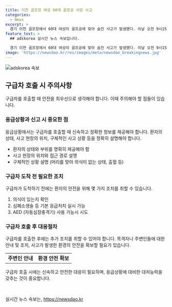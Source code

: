 ```yaml
---
title: 이천 골프장 여성 60대 골프공 사망 사고
categories:
  - News
excerpt: >
  경기 이천 골프장에서 60대 여성이 골프공에 맞아 숨진 사고가 발생했다. 이날 오전 9시15분쯤 모가면 소재 골프장에서 발생한 사고로 이후 심정지 상태로 병원으로 이송된 후 사망한 것으로 파악됐다. 경찰은 현재 목격자 및 골프장 관계자들을 상대로 정확한 사고 경위를 조사 중이다. (150자)
feature_text: >
  ## adskorea 실시간 뉴스 속보입니다.

  경기 이천 골프장에서 60대 여성이 골프공에 맞아 숨진 사고가 발생했다. 이날 오전 9시15분쯤 모가면 소재 골프장에서 발생한 사고로 이후 심정지 상태로 병원으로 이송된 후 사망한 것으로 파악됐다. 경찰은 현재 목격자 및 골프장 관계자들을 상대로 정확한 사고 경위를 조사 중이다. (150자)
image: 'https://newsdao.kr/res/images/meta/newsdao_breakingnews.jpg'
---
```


<p><img src="https://newsdao.kr/res/images/meta/newsdao_breakingnews.jpg" alt="adskorea 속보" /></p>

<h2 data-ke-size="size26">구급차 호출 시 주의사항</h2>

<p data-ke-size="size16">구급차를 호출할 때 안전을 최우선으로 생각해야 합니다. 이때 주의해야 할 점들이 있습니다.</p>

<h3>응급상황과 신고 시 중요한 점</h3>

<p data-ke-size="size16">응급상황에서는 구급차를 호출할 때 신속하고 정확한 정보를 제공해야 합니다. 환자의 상태, 사고 현장의 위치, 구체적인 사고 상황 등을 정확히 설명해야 합니다.</p>

<ul>
    <li>환자의 상태와 부위를 명확히 제공해야 함</li>
    <li>사고 현장의 위치와 접근 경로 설명</li>
    <li>구체적인 상황 설명 (머리를 맞아 의식이 없는 상태, 출혈 등)</li>
</ul>

<h3>구급차 도착 전 필요한 조치</h3>

<p data-ke-size="size16">구급차가 도착하기 전에는 환자의 안전을 위해 몇 가지 조치를 취할 수 있습니다.</p>

<ol>
    <li>의식이 있는지 확인</li>
    <li>심폐소생술 등 기본 응급처치 실시 가능</li>
    <li>AED (자동심장충격기) 사용 가능시 시도</li>
</ol>

<h3>구급차 호출 후 대응절차</h3>

<p data-ke-size="size16">구급차를 호출한 후에는 추가 조치를 취할 수 있어야 합니다. 목격자나 주변인들에 대한 안내 및 조치, 사고가 발생한 환경의 안전을 확보할 필요가 있습니다.</p>

<table>
    <tr>
        <td style="text-align: center; height: 17px;"><b>주변인 안내</b></td>
        <td style="text-align: center; height: 17px;"><b>환경 안전 확보</b></td>
    </tr>
</table>

<p data-ke-size="size16">구급차 호출 시에는 신속하고 안전한 대응이 필요하며, 응급상황에 대비한 대처능력을 갖추는 것이 중요합니다.</p>

<p data-ke-size="size16">&nbsp;</p>
실시간 뉴스 속보는, <a href="https://newsdao.kr" rel="dofollow">https://newsdao.kr</a>


